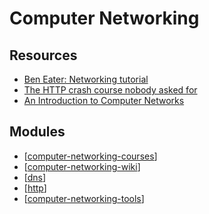 # Computer Networking

Resources
---

- [Ben Eater: Networking tutorial][1]
- [The HTTP crash course nobody asked for][2]
- [An Introduction to Computer Networks][3]

<!-- Links -->
[1]: https://www.youtube.com/playlist?list=PLowKtXNTBypH19whXTVoG3oKSuOcw_XeW
[2]: https://fasterthanli.me/articles/the-http-crash-course-nobody-asked-for
[3]: https://intronetworks.cs.luc.edu/

<!-- Links end -->


Modules
---

- [[computer-networking-courses]]
- [[computer-networking-wiki]]
- [[dns]]
- [[http]]
- [[computer-networking-tools]]

[//begin]: # "Autogenerated link references for markdown compatibility"
[computer-networking-courses]: computer-networking-courses/computer-networking-courses.md "Computer Networking Courses"
[computer-networking-wiki]: wiki/computer-networking-wiki.md "Computer Networking Wiki"
[dns]: dns/dns.md "DNS"
[http]: http/http.md "HTTP"
[computer-networking-tools]: computer-networking-tools/computer-networking-tools.md "Computer Networking Tools"
[//end]: # "Autogenerated link references"
[//begin]: # "Autogenerated link references for markdown compatibility"
[computer-networking-courses]: computer-networking-courses/computer-networking-courses.md "Computer Networking Courses"
[computer-networking-wiki]: wiki/computer-networking-wiki.md "Computer Networking Wiki"
[dns]: dns/dns.md "DNS"
[http]: http/http.md "HTTP"
[computer-networking-tools]: computer-networking-tools/computer-networking-tools.md "Computer Networking Tools"
[//end]: # "Autogenerated link references"
